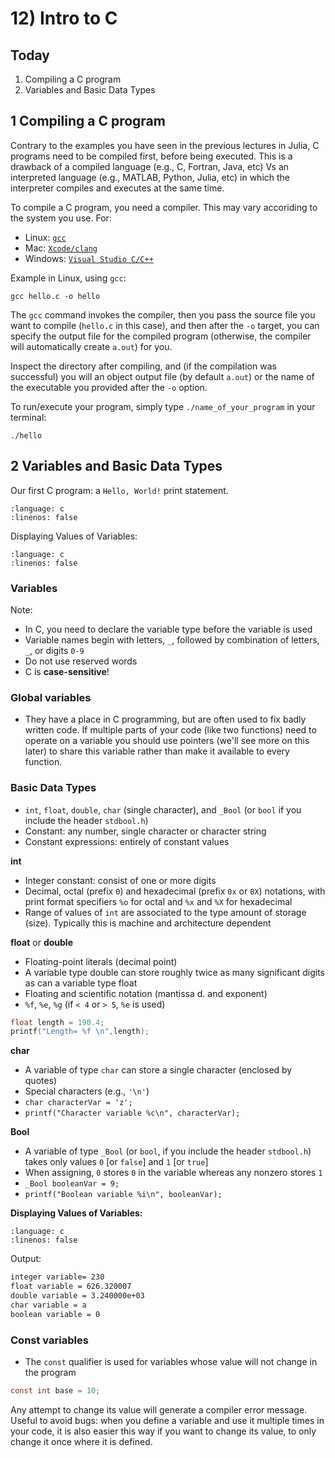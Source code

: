 # 12) Intro to C

## Today

 1. Compiling a C program
 2. Variables and Basic Data Types


## 1 Compiling a C program

Contrary to the examples you have seen in the previous lectures in Julia, C programs need to be compiled first, before being executed. This is a drawback of a compiled language (e.g., C, Fortran, Java, etc) Vs an interpreted language (e.g., MATLAB, Python, Julia, etc) in which the interpreter compiles and executes at the same time.

To compile a C program, you need a compiler. This may vary accoriding to the system you use. For:

* Linux: [`gcc`](https://gcc.gnu.org/)
* Mac: [`Xcode/clang`](https://clang.llvm.org/get_started.html)
* Windows: [`Visual Studio C/C++`](https://visualstudio.microsoft.com/vs/features/cplusplus/)

Example in Linux, using `gcc`:

```
gcc hello.c -o hello
```

The `gcc` command invokes the compiler, then you pass the source file you want to compile (`hello.c` in this case), and then after the `-o` target, you can specify the output file for the compiled program (otherwise, the compiler will automatically create `a.out`) for you.

Inspect the directory after compiling, and (if the compilation was successful) you will an object output file (by default `a.out`) or the name of the executable you provided after the `-o` option.

To run/execute your program, simply type `./name_of_your_program` in your terminal:

```
./hello

```

## 2 Variables and Basic Data Types

Our first C program: a `Hello, World!` print statement.

```{literalinclude} ../c_programs/module4-1_intro_to_c/hello.c
:language: c
:linenos: false
```

Displaying Values of Variables:
```{literalinclude} ../c_programs/module4-1_intro_to_c/product.c
:language: c
:linenos: false
```

### Variables
Note:
- In C, you need to declare the variable type before the variable is used
- Variable names begin with letters, `_`, followed by combination of letters, `_`, or digits `0-9`
- Do not use reserved words
- C is **case-sensitive**!

### Global variables
- They have a place in C programming, but are often used to fix badly written code. If multiple parts of your code (like two functions) need to operate on a variable you should use pointers (we'll see more on this later) to share this variable rather than make it available to every function.

### Basic Data Types
- `int`, `float`, `double`, `char` (single character), and `_Bool` (or `bool` if you include the header `stdbool.h`)
- Constant: any number, single character or character string
- Constant expressions: entirely of constant values

**int**
- Integer constant: consist of one or more digits
- Decimal, octal (prefix `0`) and hexadecimal (prefix `0x` or `0X`) notations, with print format specifiers `%o` for octal and `%x` and `%X` for hexadecimal
- Range of values of `int` are associated to the type amount
of storage (size). Typically this is machine and architecture dependent


**float** or **double**
- Floating-point literals (decimal point)
- A variable type double can store roughly twice as many
significant digits as can a variable type float
- Floating and scientific notation (mantissa d. and exponent)
- `%f`, `%e`, `%g` (if `< 4` or `> 5`, `%e` is used)

```c
float length = 190.4;
printf("Length= %f \n",length);
```

**char**
- A variable of type `char` can store a single character (enclosed by quotes)
- Special characters (e.g., `'\n'`)
- `char characterVar = 'z';`
- `printf("Character variable %c\n", characterVar);`

**Bool**
- A variable of type `_Bool` (or `bool`, if you include the header `stdbool.h`) takes only values `0` [or `false`]  and `1` [or `true`]
- When assigning, `0` stores `0` in the variable whereas any nonzero stores `1`
- `_Bool booleanVar = 9;`
- `printf("Boolean variable %i\n", booleanVar);`


**Displaying Values of Variables:**

```{literalinclude} ../c_programs/module4-1_intro_to_c/print_variables.c
:language: c
:linenos: false
```
Output:
```bash
integer variable= 230
float variable = 626.320007
double variable = 3.240000e+03
char variable = a
boolean variable = 0
```

### Const variables
- The `const` qualifier is used for variables whose value will not change in the program

```c
const int base = 10;
```
Any attempt to change its value will generate a compiler error message. Useful to avoid bugs: when you define a variable and use it multiple times in your code, it is also easier this way if you want to change its value, to only change it once where it is defined.
